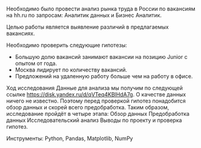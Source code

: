 Необходимо было провести анализ рынка труда в России по вакансиям на hh.ru по запросам: Аналитик данных и Бизнес Аналитик.
 
Целью работы является выявление различий в предлагаемых вакансиях.

Необходимо проверить следующие гипотезы:
- Большую долю вакансий занимают вакансии на позицию Junior с опытом от года.
- Москва лидирует по количеству вакансий.
- Предложений на удаленную работу больше чем на работу в офисе.

Ход исследования
Данные для анализа мы получим по следующей ссылке https://disk.yandex.ru/d/qVTeq4KBlHdA7g. О качестве данных ничего не известно. Поэтому перед проверкой гипотез понадобится обзор данных и скорей всего предобработка.
Таким образом, исследование пройдёт в четыре этапа: 
Обзор данных
Предобработка данных
Исследовательский анализ
Выводы по проекту и проверка гипотез.

Инструменты:
Python,
Pandas,
Matplotlib,
NumPy

